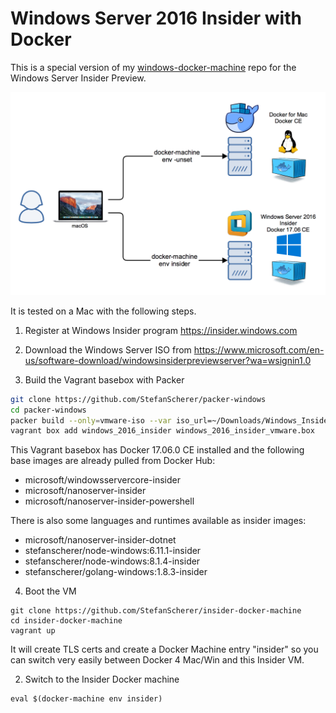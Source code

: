 # Windows Server 2016 Insider with Docker

This is a special version of my [windows-docker-machine](https://github.com/StefanScherer/windows-docker-machine) repo for the Windows Server Insider Preview.

![Docker Machine with Insider](images/insider_docker_machine.png)

It is tested on a Mac with the following steps.

1. Register at Windows Insider program https://insider.windows.com

2. Download the Windows Server ISO from https://www.microsoft.com/en-us/software-download/windowsinsiderpreviewserver?wa=wsignin1.0

3. Build the Vagrant basebox with Packer

```bash
git clone https://github.com/StefanScherer/packer-windows
cd packer-windows
packer build --only=vmware-iso --var iso_url=~/Downloads/Windows_InsiderPreview_Server_2_16237.iso windows_2016_insider.json
vagrant box add windows_2016_insider windows_2016_insider_vmware.box
```

This Vagrant basebox has Docker 17.06.0 CE installed and the following base images are already pulled from Docker Hub:

  * microsoft/windowsservercore-insider
  * microsoft/nanoserver-insider
  * microsoft/nanoserver-insider-powershell

There is also some languages and runtimes available as insider images:

   * microsoft/nanoserver-insider-dotnet
   * stefanscherer/node-windows:6.11.1-insider
   * stefanscherer/node-windows:8.1.4-insider
   * stefanscherer/golang-windows:1.8.3-insider

4. Boot the VM

```
git clone https://github.com/StefanScherer/insider-docker-machine
cd insider-docker-machine
vagrant up
```

It will create TLS certs and create a Docker Machine entry "insider" so you can
switch very easily between Docker 4 Mac/Win and this Insider VM.

2. Switch to the Insider Docker machine

```
eval $(docker-machine env insider)
```
